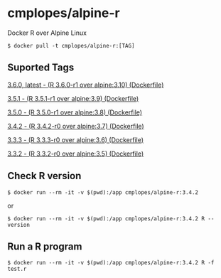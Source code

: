 # cmplopes/alpine-r
Docker R over Alpine Linux

```
$ docker pull -t cmplopes/alpine-r:[TAG]
```

## Suported Tags

[3.6.0, latest - (R 3.6.0-r1 over alpine:3.10) (Dockerfile)](https://github.com/cmplopes/alpine-r/blob/master/3.6.0/Dockerfile)

[3.5.1 - (R 3.5.1-r1 over alpine:3.9) (Dockerfile)](https://github.com/cmplopes/alpine-r/blob/master/3.5.1/Dockerfile)

[3.5.0 - (R 3.5.0-r1 over alpine:3.8) (Dockerfile)](https://github.com/cmplopes/alpine-r/blob/master/3.5.0/Dockerfile)

[3.4.2 - (R 3.4.2-r0 over alpine:3.7) (Dockerfile)](https://github.com/cmplopes/alpine-r/blob/master/3.4.2/Dockerfile)

[3.3.3 - (R 3.3.3-r0 over alpine:3.6) (Dockerfile)](https://github.com/cmplopes/alpine-r/blob/master/3.3.3/Dockerfile)

[3.3.2 - (R 3.3.2-r0 over alpine:3.5) (Dockerfile)](https://github.com/cmplopes/alpine-r/blob/master/3.3.2/Dockerfile)


## Check R version
```
$ docker run --rm -it -v $(pwd):/app cmplopes/alpine-r:3.4.2
```
or
```
$ docker run --rm -it -v $(pwd):/app cmplopes/alpine-r:3.4.2 R --version
```
 
## Run a R program
```
$ docker run --rm -it -v $(pwd):/app cmplopes/alpine-r:3.4.2 R -f test.r
```
